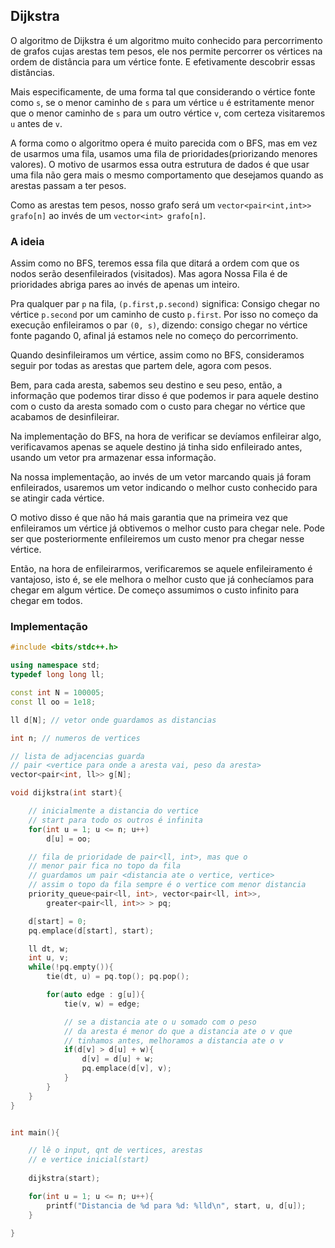## Dijkstra

O algoritmo de Dijkstra é um algoritmo muito conhecido para percorrimento de grafos cujas arestas tem pesos, ele nos permite percorrer os vértices na ordem de distância para um vértice fonte. E efetivamente descobrir essas distâncias.

Mais especificamente, de uma forma tal que considerando o vértice fonte como `s`, se o menor caminho de `s` para um vértice `u` é estritamente menor que o menor caminho de `s` para um outro vértice `v`, com certeza visitaremos `u` antes de `v`.

A forma como o algoritmo opera é muito parecida com o BFS, mas em vez de usarmos uma fila, usamos uma fila de prioridades(priorizando menores valores). O motivo de usarmos essa outra estrutura de dados é que usar uma fila não gera mais o mesmo comportamento que desejamos quando as arestas passam a ter pesos. 

Como as arestas tem pesos, nosso grafo será um `vector<pair<int,int>> grafo[n]` ao invés de um `vector<int> grafo[n]`.

### A ideia

Assim como no BFS, teremos essa fila que ditará a ordem com que os nodos serão desenfileirados (visitados). Mas agora Nossa Fila é de prioridades abriga pares ao invés de apenas um inteiro.

Pra qualquer par `p` na fila, `(p.first,p.second)` significa: Consigo chegar no vértice `p.second` por um caminho de custo `p.first`. Por isso no começo da execução enfileiramos o par `(0, s)`, dizendo: consigo chegar no vértice fonte pagando 0, afinal já estamos nele no começo do percorrimento.

Quando desinfileiramos um vértice, assim como no BFS, consideramos seguir por todas as arestas que partem dele, agora com pesos.

 Bem, para cada aresta, sabemos seu destino e seu peso, então, a informação que podemos tirar disso é que podemos ir para aquele destino com o custo da aresta somado com o custo para chegar no vértice que acabamos de desinfileirar. 

Na implementação do BFS, na hora de verificar se devíamos enfileirar algo, verificavamos apenas se aquele destino já tinha sido enfileirado antes, usando um vetor pra armazenar essa informação. 

Na nossa implementação, ao invés de um vetor marcando quais já foram enfileirados, usaremos um vetor indicando o melhor custo conhecido para se atingir cada vértice.

O motivo disso é que não há mais garantia que na primeira vez que enfileiramos um vértice já obtivemos o melhor custo para chegar nele. Pode ser que posteriormente enfileiremos um custo menor pra chegar nesse vértice. 

Então, na hora de enfileirarmos, verificaremos se aquele enfileiramento é vantajoso, isto é, se ele melhora o melhor custo que já conhecíamos para chegar em algum vértice. De começo assumimos o custo infinito para chegar em todos.	


### Implementação

```c++
#include <bits/stdc++.h>

using namespace std;
typedef long long ll;

const int N = 100005;
const ll oo = 1e18;

ll d[N]; // vetor onde guardamos as distancias

int n; // numeros de vertices

// lista de adjacencias guarda
// pair <vertice para onde a aresta vai, peso da aresta>
vector<pair<int, ll>> g[N];

void dijkstra(int start){

	// inicialmente a distancia do vertice
	// start para todo os outros é infinita
	for(int u = 1; u <= n; u++)
		d[u] = oo;

	// fila de prioridade de pair<ll, int>, mas que o
	// menor pair fica no topo da fila
	// guardamos um pair <distancia ate o vertice, vertice>
	// assim o topo da fila sempre é o vertice com menor distancia
	priority_queue<pair<ll, int>, vector<pair<ll, int>>,
		greater<pair<ll, int>> > pq;

	d[start] = 0;
	pq.emplace(d[start], start);

	ll dt, w;
	int u, v;
	while(!pq.empty()){
		tie(dt, u) = pq.top(); pq.pop();

		for(auto edge : g[u]){
			tie(v, w) = edge;

			// se a distancia ate o u somado com o peso
			// da aresta é menor do que a distancia ate o v que
			// tinhamos antes, melhoramos a distancia ate o v
			if(d[v] > d[u] + w){
				d[v] = d[u] + w;
				pq.emplace(d[v], v);
			}
		}
	}
}


int main(){

	// lê o input, qnt de vertices, arestas
	// e vertice inicial(start)
	
	dijkstra(start);

	for(int u = 1; u <= n; u++){
		printf("Distancia de %d para %d: %lld\n", start, u, d[u]);
	}

}
```

